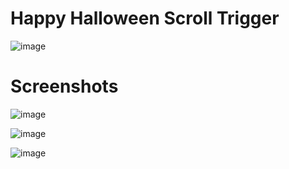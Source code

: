 # Happy Halloween Scroll Trigger

![image](https://user-images.githubusercontent.com/72864817/173788759-01277117-a6cd-4208-8c03-9021bc0a0240.png)

# Screenshots

![image](https://user-images.githubusercontent.com/72864817/174238623-ff27b6b9-89ab-4230-bd4c-f48fc5762699.png)

![image](https://user-images.githubusercontent.com/72864817/174238746-da8659c0-8900-4f04-bb41-c8ab8058aed2.png)

![image](https://user-images.githubusercontent.com/72864817/174238890-c01d9090-03e4-4754-a2e0-a3b0d6a60b0a.png)


